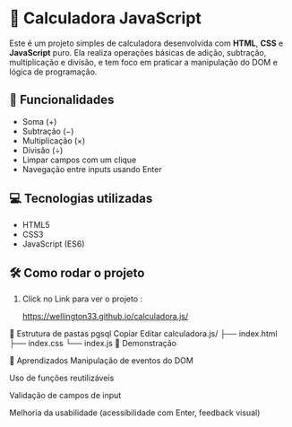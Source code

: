 # 🧮 Calculadora JavaScript

Este é um projeto simples de calculadora desenvolvida com **HTML**, **CSS** e **JavaScript** puro. Ela realiza operações básicas de adição, subtração, multiplicação e divisão, e tem foco em praticar a manipulação do DOM e lógica de programação.

## 🚀 Funcionalidades

- Soma (+)
- Subtração (−)
- Multiplicação (×)
- Divisão (÷)
- Limpar campos com um clique
- Navegação entre inputs usando Enter

## 💻 Tecnologias utilizadas

- HTML5
- CSS3
- JavaScript (ES6)

## 🛠 Como rodar o projeto

1. Click no Link para ver o projeto :
   
   https://wellington33.github.io/calculadora.js/

📂 Estrutura de pastas
pgsql
Copiar
Editar
calculadora.js/
├── index.html
├── index.css
└── index.js
📸 Demonstração

📌 Aprendizados
Manipulação de eventos do DOM

Uso de funções reutilizáveis

Validação de campos de input

Melhoria da usabilidade (acessibilidade com Enter, feedback visual)
